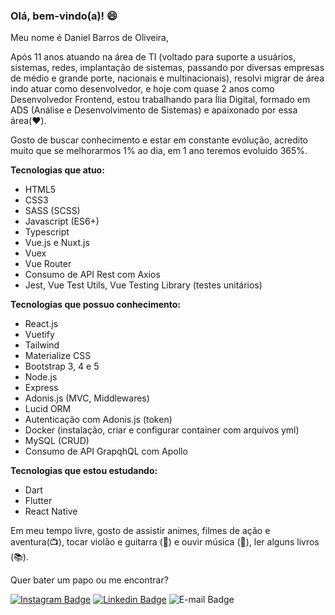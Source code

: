 ### Olá, bem-vindo(a)! :smile:

Meu nome é Daniel Barros de Oliveira, 

Após 11 anos atuando na área de TI (voltado para suporte a usuários, sistemas, redes, implantação de sistemas, passando por diversas empresas de médio e grande porte, nacionais e multinacionais), resolvi migrar de área indo atuar como desenvolvedor, e hoje com quase 2 anos como Desenvolvedor Frontend, estou trabalhando para Ília Digital, formado em ADS (Análise e Desenvolvimento de Sistemas) e apaixonado por essa área(:heart:).

Gosto de buscar conhecimento e estar em constante evolução, acredito muito que se melhorarmos 1% ao dia, em 1 ano teremos evoluído 365%.

**Tecnologias que atuo:**

- HTML5
- CSS3
- SASS (SCSS)
- Javascript (ES6+)
- Typescript
- Vue.js e Nuxt.js
- Vuex
- Vue Router
- Consumo de API Rest com Axios
- Jest, Vue Test Utils, Vue Testing Library (testes unitários)

**Tecnologias que possuo conhecimento:**

- React.js
- Vuetify
- Tailwind
- Materialize CSS
- Bootstrap 3, 4 e 5
- Node.js
- Express
- Adonis.js (MVC, Middlewares)
- Lucid ORM
- Autenticação com Adonis.js (token)
- Docker (instalação, criar e configurar container com arquivos yml)
- MySQL (CRUD)
- Consumo de API GrapqhQL com Apollo

**Tecnologias que estou estudando:**

- Dart
- Flutter
- React Native

Em meu tempo livre, gosto de assistir animes, filmes de ação e aventura(:tv:), tocar violão e guitarra (:guitar:) e ouvir música (:musical_note:), ler alguns livros (:books:).

Quer bater um papo ou me encontrar?

[![Instagram Badge](https://img.shields.io/badge/-Instagram-red?style=flat-square&labelColor=red&logo=instagram&logoColor=white&link=https://www.instagram.com/danieloliveira_dev/)](https://www.instagram.com/danieloliveira_dev/)
[![Linkedin Badge](https://img.shields.io/badge/-LinkedIn-blue?style=flat-square&logo=Linkedin&logoColor=white&link=https://www.linkedin.com/in/danielbarrosdeoliveira/)](https://www.linkedin.com/in/danielbarrosdeoliveira/)
![E-mail Badge](https://img.shields.io/static/v1?label=email&message=danielbarrosdeoliveira@outlook.com&color=blue)

